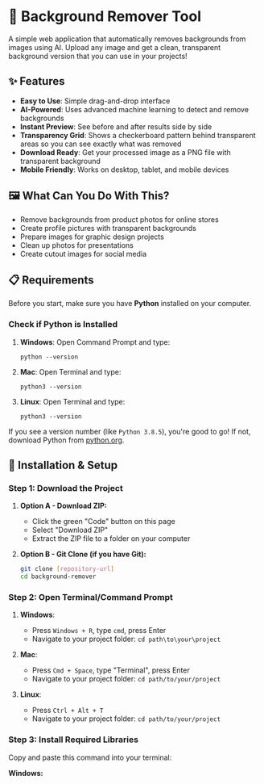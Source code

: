 # 🎨 Background Remover Tool

A simple web application that automatically removes backgrounds from images using AI. Upload any image and get a clean, transparent background version that you can use in your projects!

## ✨ Features

- **Easy to Use**: Simple drag-and-drop interface
- **AI-Powered**: Uses advanced machine learning to detect and remove backgrounds
- **Instant Preview**: See before and after results side by side
- **Transparency Grid**: Shows a checkerboard pattern behind transparent areas so you can see exactly what was removed
- **Download Ready**: Get your processed image as a PNG file with transparent background
- **Mobile Friendly**: Works on desktop, tablet, and mobile devices

## 🖼️ What Can You Do With This?

- Remove backgrounds from product photos for online stores
- Create profile pictures with transparent backgrounds
- Prepare images for graphic design projects
- Clean up photos for presentations
- Create cutout images for social media

## 📋 Requirements

Before you start, make sure you have **Python** installed on your computer.

### Check if Python is Installed

1. **Windows**: Open Command Prompt and type:

   ```
   python --version
   ```

2. **Mac**: Open Terminal and type:

   ```
   python3 --version
   ```

3. **Linux**: Open Terminal and type:
   ```
   python3 --version
   ```

If you see a version number (like `Python 3.8.5`), you're good to go! If not, download Python from [python.org](https://www.python.org/downloads/).

## 🚀 Installation & Setup

### Step 1: Download the Project

1. **Option A - Download ZIP:**

   - Click the green "Code" button on this page
   - Select "Download ZIP"
   - Extract the ZIP file to a folder on your computer

2. **Option B - Git Clone (if you have Git):**
   ```bash
   git clone [repository-url]
   cd background-remover
   ```

### Step 2: Open Terminal/Command Prompt

1. **Windows**:

   - Press `Windows + R`, type `cmd`, press Enter
   - Navigate to your project folder: `cd path\to\your\project`

2. **Mac**:

   - Press `Cmd + Space`, type "Terminal", press Enter
   - Navigate to your project folder: `cd path/to/your/project`

3. **Linux**:
   - Press `Ctrl + Alt + T`
   - Navigate to your project folder: `cd path/to/your/project`

### Step 3: Install Required Libraries

Copy and paste this command into your terminal:

**Windows:**
